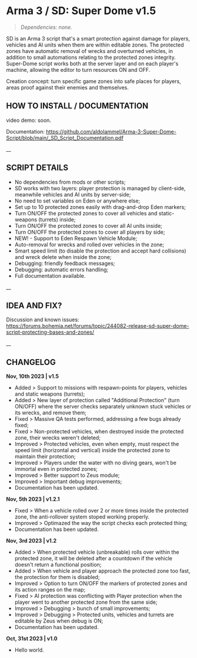 # Arma 3 / SD: Super Dome v1.5
>*Dependencies: none.*

SD is an Arma 3 script that's a smart protection against damage for players, vehicles and AI units when them are within editable zones. The protected zones have automatic removal of wrecks and overturned vehicles, in addition to small automations relating to the protected zones integrity. Super-Dome script works both at the server layer and on each player's machine, allowing the editor to turn resources ON and OFF.

Creation concept: turn specific game zones into safe places for players, areas proof against their enemies and themselves.

## HOW TO INSTALL / DOCUMENTATION

video demo: soon.

Documentation: https://github.com/aldolammel/Arma-3-Super-Dome-Script/blob/main/_SD_Script_Documentation.pdf

__

## SCRIPT DETAILS

- No dependencies from mods or other scripts;
- SD works with two layers: player protection is managed by client-side, meanwhile vehicles and AI units by server-side;
- No need to set variables on Eden or anywhere else;
- Set up to 10 protected zones easily with drag-and-drop Eden markers;
- Turn ON/OFF the protected zones to cover all vehicles and static-weapons (turrets) inside;
- Turn ON/OFF the protected zones to cover all AI units inside;
- Turn ON/OFF the protected zones to cover all players by side;
- NEW! - Support to Eden Respawn Vehicle Module; 
- Auto-removal for wrecks and rolled over vehicles in the zone;
- Smart speed limit (to disable the protection and accept hard collisions) and wreck delete when inside the zone;
- Debugging: friendly feedback messages;
- Debugging: automatic errors handling;
- Full documentation available.

__

## IDEA AND FIX?

Discussion and known issues: https://forums.bohemia.net/forums/topic/244082-release-sd-super-dome-script-protecting-bases-and-zones/

__

## CHANGELOG

**Nov, 10th 2023 | v1.5**
- Added > Support to missions with respawn-points for players, vehicles and static weapons (turrets);
- Added > New layer of protection called "Additional Protection" (turn ON/OFF) where the server checks separately unknown stuck vehicles or its wrecks, and remove them;
- Fixed > Massive QA tests performed, addressing a few bugs already fixed;
- Fixed > Non-protected vehicles, when destroyed inside the protected zone, their wrecks weren't deleted;
- Improved > Protected vehicles, even when empty, must respect the speed limit (horizontal and vertical) inside the protected zone to maintain their protection;
- Improved > Players under the water with no diving gears, won't be immortal even in protected zones;
- Improved > Better support to Zeus module;
- Improved > Important debug improvements;
- Documentation has been updated.

**Nov, 5th 2023 | v1.2.1**
- Fixed > When a vehicle rolled over 2 or more times inside the protected zone, the anti-rollover system stoped working properly.
- Improved > Optimazed the way the script checks each protected thing;
- Documentation has been updated.

**Nov, 3rd 2023 | v1.2**
- Added > When protected vehicle (unbreakable) rolls over within the protected zone, it will be deleted after a countdown if the vehicle doesn't return a functional position;
- Added > When vehicle and player approach the protected zone too fast, the protection for them is disabled;
- Improved > Option to turn ON/OFF the markers of protected zones and its action ranges on the map;
- Fixed > AI protection was conflicting with Player protection when the player went to another protected zone from the same side;
- Improved > Debugging > bunch of small improvements;
- Improved > Debugging > Protected units, vehicles and turrets are editable by Zeus when debug is ON;
- Documentation has been updated.

**Oct, 31st 2023 | v1.0**
- Hello world.
